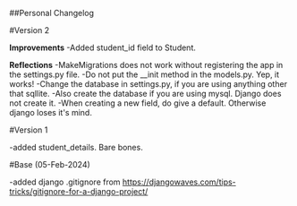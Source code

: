##Personal Changelog

#Version 2

**Improvements**
-Added student_id field to Student.

**Reflections**
-MakeMigrations does not work without registering the app in the settings.py file. 
-Do not put the __init method in the models.py. Yep, it works!
-Change the database in settings.py, if you are using anything other that sqllite. 
-Also create the database if you are using mysql. Django does not create it. 
-When creating a new field, do give a default. Otherwise django loses it's mind.



#Version 1

-added student_details. Bare bones.

#Base (05-Feb-2024)

-added django .gitignore from https://djangowaves.com/tips-tricks/gitignore-for-a-django-project/